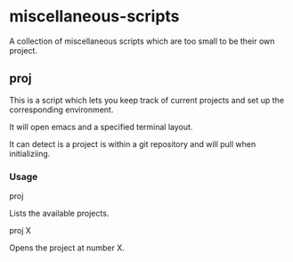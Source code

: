 # miscellaneous-scripts
A collection of miscellaneous scripts which are too small to be their own project. 

## proj
This is a script which lets you keep track of current projects and set up the corresponding environment. 

It will open emacs and a specified terminal layout.

It can detect is a project is within a git repository and will pull when initializiing. 

### Usage
proj

Lists the available projects.

proj X

Opens the project at number X. 